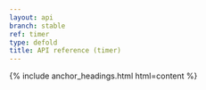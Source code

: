 ```yaml
---
layout: api
branch: stable
ref: timer
type: defold
title: API reference (timer)
---
```

{% include anchor_headings.html html=content %}